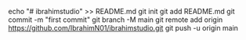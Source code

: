 echo "# ibrahimstudio" >> README.md
git init
git add README.md
git commit -m "first commit"
git branch -M main
git remote add origin https://github.com/IbrahimN01/ibrahimstudio.git
git push -u origin main
